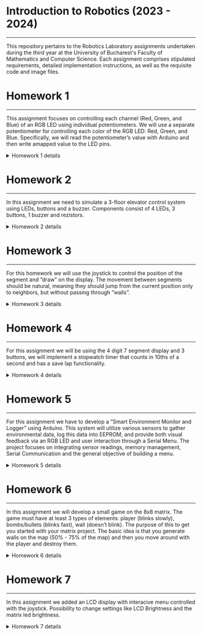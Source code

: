 # Introduction to Robotics (2023 - 2024)

---

This repository pertains to the Robotics Laboratory assignments undertaken during the third year at the University of Bucharest's Faculty of Mathematics and Computer Science. Each assignment comprises stipulated requirements, detailed implementation instructions, as well as the requisite code and image files.

# Homework 1

---

This assignment focuses on controlling each channel (Red, Green, and Blue) of an RGB LED using individual potentiometers. We will use a separate potentiometer for controlling each color of the RGB LED: Red, Green, and Blue. Specifically, we will read the potentiometer’s value with Arduino and then write amapped value to the LED pins.

<details>
<summary>Homework 1 details</summary>

To solve this assignment we will have a configuration like this:

![Homework 1 schema](https://github.com/TimiAndrei/IntroductionToRobotics/blob/main/Homework1/Homework1.png)
(Link to simulator: https://wokwi.com/projects/379468552305848321)

![Homework 1 setup](https://github.com/TimiAndrei/IntroductionToRobotics/blob/main/Homework1/Homework1_irl.jpeg)

This is the code we will have for this setup:

https://github.com/TimiAndrei/IntroductionToRobotics/blob/372f497a38467b5c5c651583c9a5b094905ad342/Homework1/Homework1.ino

Here is a video to see the working project: https://youtu.be/cOPk6X2yHXM

</details>

# Homework 2

---

In this assignment we need to simulate a 3-floor elevator control system using LEDs, buttons and a buzzer. Components consist of 4 LEDs, 3 buttons, 1 buzzer and rezistors.

<details>
<summary>Homework 2 details</summary>

-> Each of the 3 LEDs should represent one of the 3 floors. The LED corresponding to the current floor should light up. Additionally, another LED should represent the elevator’s operational state. It should blink when the elevator is moving and remain static when stationary.
(For the state LED I used an RGB led, having it blinking red when operating and remain static green when stationary)

-> Implement 3 buttons that represent the call buttons from the 3 floors. When pressed, the elevator should simulate movement towards the floor after a short interval (2-3 seconds).

-> The buzzer should sound briefly during the following scenarios:
– Elevator arriving at the desired floor (something resembling a ”cling”).
– Elevator doors closing and movement.

-> If the elevator is already at the desired floor, pressing the button for that floor should have no effect. Otherwise, after a button press, the elevator should ”wait for the doors to close” and then ”move” to the corresponding floor. If the elevator is in movement, it should either do nothing or it should stack its decision (get to the first programmed floor, open the doors, wait, close them and then go to the next desired floor).

To solve this assignment we will have a configuration like this:

![Homework 2 setup](https://github.com/TimiAndrei/IntroductionToRobotics/blob/372f497a38467b5c5c651583c9a5b094905ad342/Homework2/Homework2_irl.jpeg)

This is the code I used for this homework:

https://github.com/TimiAndrei/IntroductionToRobotics/blob/372f497a38467b5c5c651583c9a5b094905ad342/Homework2/Homework2.ino

Here is a video to see the working project: https://youtu.be/P__fKOr1wOE

</details>

# Homework 3

---

For this homework we will use the joystick to control the position of the segment and ”draw” on the display. The movement between segments should be natural, meaning they should jump from the current position only to neighbors, but without passing through ”walls”.

<details>
<summary>Homework 3 details</summary>
-> The initial position should be on the DP.

-> The current position always blinks (irrespective of the fact that the segment is on or off).

-> Use the joystick to move from one position to neighbors (see table for corresponding movement).

-> Short pressing the button toggles the segment state from ON to OFF or from OFF to ON.

-> Long pressing the button resets the entire display by turning all the segments OFF and moving the current position to the decimal point.

-> Must implement interrupts

-> Bonus: added sound when toggling

To solve this assignment we will have a configuration like this:
![Homework 3 setup](https://github.com/TimiAndrei/IntroductionToRobotics/blob/e6d21f2cb4b4ee777bc9788aa665f2287ef58528/Homework3/Homework3_irl.jpeg)

This is the code I used for this homework:

https://github.com/TimiAndrei/IntroductionToRobotics/blob/e6d21f2cb4b4ee777bc9788aa665f2287ef58528/Homework3/Homework3.ino

Here is a video to see the working project: https://youtu.be/dbHrMogH7ek

</details>

# Homework 4

---

For this assignment we will be using the 4 digit 7 segment display and 3 buttons, we will implement a stopwatch timer that counts in 10ths of a second and has a save lap functionality.

<details>
<summary>Homework 4 details</summary>
Requirements: 1 7-segment display, 3 buttons, resistors and wires

The starting value of the 4 digit 7 segment display should be ”000.0”. The buttons should have the following functionalities:

->Button 1: Start / pause.

->Button 2: Reset (if in pause mode). Reset saved laps (if in lap viewing mode).

->Button 3: Save lap (if in counting mode), cycle through last saved laps (up to 4 laps).

The workflow must look something like this:

-> Display shows ”000.0”. When pressing the Start button, the timer should start.

-> During timer counter, each time you press the lap button, you should save that timer’s value in memory (not persistent, it is OK to be deleted upon reset), up to 4 laps (or more if you want); pressing the 5th time should override the 1st saved one. If you press the reset button while timer works, nothing happens. If you press the pause button, the timer stops.

-> In Pause Mode, the lap flag button doesn’t work anymore. Pressing the reset button resets you to 000.0.

-> After reset, you can now press the flag buttons to cycle through the lap times. Each time you press the flag button, it takes you to the next saved lap. Pressing it continuously should cycle you through it continuously. Pressing the reset button while in this state resets all your flags and takes the timer back to ”000.0”.

To solve this assignment we will have a configuration like this:
![Homework 4 setup](https://github.com/TimiAndrei/IntroductionToRobotics/blob/809757adfea6264a6e7100d412fd9aabb7539e47/Homework4/Homework4_irl.jpeg)

This is the code I used for this homework:

https://github.com/TimiAndrei/IntroductionToRobotics/blob/809757adfea6264a6e7100d412fd9aabb7539e47/Homework4/Homework4.ino

Here is a video to see the working project: https://youtu.be/ajQxxiOyL9E

</details>

# Homework 5

---

For this assignment we have to develop a ”Smart Environment Monitor and Logger” using Arduino. This system will utilize various sensors to gather environmental data, log this data into EEPROM, and provide both visual feedback via an RGB LED and user interaction through a Serial Menu. The project focuses on integrating sensor readings, memory management, Serial Communication and the general objective of building a menu.

<details>
<summary>Homework 5 details</summary>
Requirements:Ultrasonic Sensor (HC-SR04), LDR (Light-Dependent Resistor), RGB LED, resistors and wires

Menu Structure:

1. Sensor Settings // Go to submenu
   1.1 Sensors Sampling Interval. Here you should be prompted for a value between 1 and 10 seconds. Use this value as a sampling rate for the sensors. You can read a separate value for each or have the same for both.

   1.2 Ultrasonic Alert Threshold. Here you should be prompted for a threshold value for the ultrasonic sensor. You can decide if that is the min or max value (you can signal that something is too close). When sensor value exceeds the threshold value, an alert should be given. This can be in the form of a message. If the LED is set to Automatic Mode (see section 4.2), it should also turn red if any of the sensors are outside the value.

   1.3 LDR Alert Threshold. Here you should be prompted for a threshold value for the LDR sensor. You can decide if that is the min or max value (for example, it could signal that night is coming). When sensor value exceeds the threshold value, an alert should be given. This can be in the form of a message. If the LED is set to Automatic Mode (see section 4.2), it should also turn red if any of the sensors are outside the value.

   1.4 Back // Return to main menu

2. Reset Logger Data. Should print a message, promting if you to confirm to delete all data. Something like ”are you sure?”, followed by the submenu with YES or NO. You can reset both sensor data at the same time, or you can do it individually. Your choice. Individually makes more sense, but I’m trying to simplify the homework.
   2.1 Yes.

   2.2 No.

3. System Status // Check current status and health
   3.1 Current Sensor Readings. Continuously print sensor readings at the set sampling rate, from all sensors. Make sure you have a way to exit this (such as pressing a specific key) and inform the user of this method through a message.

   3.2 Current Sensor Settings. Displays the sampling rate and threshold value for all sensors.

   3.3 Display Logged Data. Displays last 10 sensor readings for all sensors. (or be creative and do it another way).

   3.2 Back. Return to Main menu.

4. RGB LED Control // Go to submenu
   4.1 Manual Color Control. Set the RGB colors manually. You decide how to input them, either by making an option for each channel, or by putting a string etc. If you expect a specific format, make sure to inform the user.

   4.2 LED: Toggle Automatic ON/OFF. If automatic mode is ON, then the led color should be GREEN when all sensors value do not exceed threshold values (aka no alert) and RED when there is an alert (aka ANY sensor value exceeds the threshold). When automatic mode is OFF, then the LED should use the last saved RGB values.

   4.3 Back // Return to main menu

To solve this assignment we will have a configuration like this:
![Homework 5 setup](https://github.com/TimiAndrei/IntroductionToRobotics/blob/b84167a92b1c72e83667ad7f2c28414c1e6615f7/Homework5/homework5_irl.jpeg)

This is the code I used for this homework:

https://github.com/TimiAndrei/IntroductionToRobotics/blob/b84167a92b1c72e83667ad7f2c28414c1e6615f7/Homework5/Homework5.ino

Here is a video to see the working project: https://youtu.be/OSp2aD8tyY4

</details>

# Homework 6

---

In this assignment we will develop a small game on the 8x8 matrix. The game must have at least 3 types of elements: player (blinks slowly), bombs/bullets (blinks fast), wall (doesn’t blink). The purpose of this to get you started with your matrix project. The basic idea is that you generate walls on the map (50% - 75% of the map) and then you move around with the player and destroy them.

<details>
<summary>Homework 6 details</summary>
Requirements:Joystick, 8x8 LED Matrix, MAX7219, buzzer, resistors and wires

The map is generated after the player position is determined randomly, the walls are also generated randomly based on the seed gathered from the floating value of A3 pin.

The player will cast a bullet in the direction it last moved if the joystick button is pushed.

At the end of the game, if all walls are destroyed, a GJ! message is displayed.

To solve this assignment we will have a configuration like this:
![Homework 6 setup](https://github.com/TimiAndrei/IntroductionToRobotics/blob/f3a6cc037e525e7da3d60fd97c77c267d958d6e9/Homework6/Homework6_irl.jpeg)

This is the code I used for this homework:

https://github.com/TimiAndrei/IntroductionToRobotics/blob/f3a6cc037e525e7da3d60fd97c77c267d958d6e9/Homework6/Homework6.ino

Here is a video to see the working project: https://youtu.be/76gSHXKCoBI

</details>

# Homework 7

---

In this assignment we added an LCD display with interacive menu controlled with the joystick. Possibility to change settings like LCD Brightness and the matrix led brightness.

<details>
<summary>Homework 7 details</summary>
Requirements:Joystick, 8x8 LED Matrix, MAX7219, buzzer, LCD display, resistors and wires

The menu structure and LCD functionality:

1. Intro Message - When powering up the project, a greeting message should be shown for a few moments.
2. Menu:
   (a) Start game, starts the initial level of

   (b) Settings
   i. LCD brightness control. Save value to EEPROM and load it upon system start.
   ii. Matrix brightness control (see function setIntesnity from the led-Control library). Make sure to display something on the matrix when selecting it. Save value to EEPROM and load it upon system start.

   (c) About: should include details about the creator(s) of the game. At least game name, author and github link or user (use scrolling text?)

3. End Message - When the game ends, add a message. Wait for a promt from the user (a button push, for example), before returning to main menu again.

4. During gameplay:
   (a) Show relevant details, that are dynamic (change with gameplay): time, level, lives etc. Doesn’t matter, what can be used. You can implement the number of LEDs that are still switched on.

   (b) Implement an end game / level functionality. You current game should end. For example, if you implemented the game where you ”destroy all the LEDs, it should end when you finished them all. Upon ending, it should display the aforementioned message, wait for user prompt and then return to the main menu again.

To solve this assignment we will have a configuration like this:
![Homework 7 setup](https://github.com/TimiAndrei/IntroductionToRobotics/blob/d47c1d4d76bf45ec10058f03a50e068904fe16af/Homework7/Homework7_irl.jpeg)

This is the code I used for this homework:

https://github.com/TimiAndrei/IntroductionToRobotics/blob/d47c1d4d76bf45ec10058f03a50e068904fe16af/Homework7/Homework7.ino

Here is a video to see the working project: Soon to be uploaded

</details>
